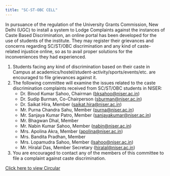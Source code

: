 ```yaml
---
title: "SC-ST-OBC CELL"
---
```

In pursuance of the regulation of the University Grants Commission, New Delhi (UGC) to install a system to Lodge Complaints against the instances of Caste Based Discrimination, an online portal has been developed for the use of students of the institute. They may register their grievances and concerns regarding SC/ST/OBC discrimination and any kind of caste-related injustice online, so as to avail proper solutions for the inconveniences they had experienced.



1. Students facing any kind of discrimination based on their caste in Campus at academics/hostel/student-activity/sports/events/etc. are encouraged to file grievances against it.
2.  The following committee will examine the issues related to the caste discrimination complaints received from SC/ST/OBC students in NISER:
    *   Dr. Binod Kumar Sahoo, Chairman (bksahoo@niser.ac.in)
    *   Dr. Sudip Burman, Co-Chairperson (sburman@niser.ac.in)
    *   Dr. Saikat Hira, Member (saikat.hira@niser.ac.in)
    *   Mr. Purna Chandra Sahu, Member (purna@niser.ac.in)
    *   Mr. Sanjaya Kumar Patro, Member (sanjayakumar@niser.ac.in)
    *   Mr. Bhagwan Dhal, Member
    *   Mr. Nabin Kumar Sahoo, Member (nabin@niser.ac.in)
    *   Mrs. Apolina Akra, Member (apolina@niser.ac.in)
    *   Mrs. Bandita Pradhan, Member
    *   Mrs. Lopamudra Sahoo, Member (lsahoo@niser.ac.in)
    *   Mr. Hiralal Das, Member Secretary (hiralal@niser.ac.in)
3. You are encouraged to contact any of the members of this committee to file a complaint against caste discrimination.

[Click here to view Circular](https://www.niser.ac.in/docs/2017/SC-ST-OBC-cell-constitution.pdf)